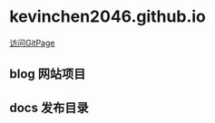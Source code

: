 # kevinchen2046.github.io
[访问GitPage](https://kevinchen2046.github.io/)

## blog 网站项目

## docs 发布目录
